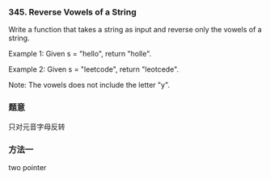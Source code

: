 ### 345\. Reverse Vowels of a String

Write a function that takes a string as input and reverse only the vowels of a string.

Example 1:
Given s = "hello", return "holle".

Example 2:
Given s = "leetcode", return "leotcede".

Note:
The vowels does not include the letter "y".

### 题意
只对元音字母反转

### 方法一
two pointer
